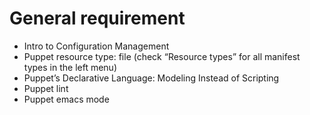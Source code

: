 # General requirement
+ Intro to Configuration Management
+ Puppet resource type: file (check “Resource types” for all manifest types in the left menu)
+ Puppet’s Declarative Language: Modeling Instead of Scripting
+ Puppet lint
+ Puppet emacs mode
